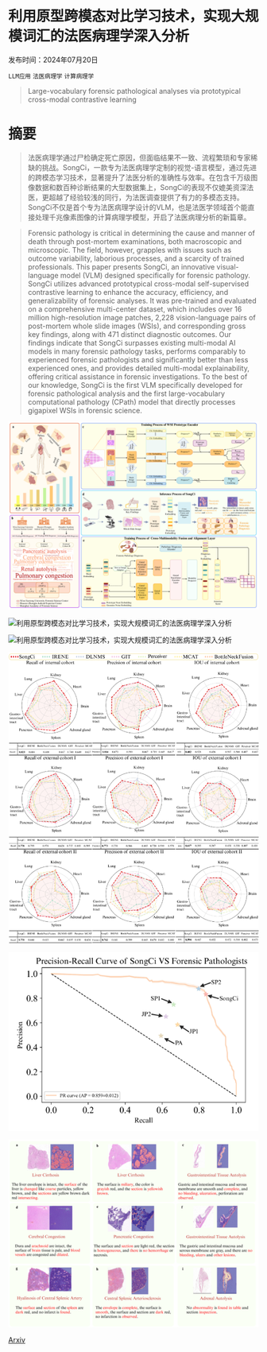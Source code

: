 # 利用原型跨模态对比学习技术，实现大规模词汇的法医病理学深入分析

发布时间：2024年07月20日

`LLM应用` `法医病理学` `计算病理学`

> Large-vocabulary forensic pathological analyses via prototypical cross-modal contrastive learning

# 摘要

> 法医病理学通过尸检确定死亡原因，但面临结果不一致、流程繁琐和专家稀缺的挑战。SongCi，一款专为法医病理学定制的视觉-语言模型，通过先进的跨模态学习技术，显著提升了法医分析的准确性与效率。在包含千万级图像数据和数百种诊断结果的大型数据集上，SongCi的表现不仅媲美资深法医，更超越了经验较浅的同行，为法医调查提供了有力的多模态支持。SongCi不仅是首个专为法医病理学设计的VLM，也是法医学领域首个能直接处理千兆像素图像的计算病理学模型，开启了法医病理分析的新篇章。

> Forensic pathology is critical in determining the cause and manner of death through post-mortem examinations, both macroscopic and microscopic. The field, however, grapples with issues such as outcome variability, laborious processes, and a scarcity of trained professionals. This paper presents SongCi, an innovative visual-language model (VLM) designed specifically for forensic pathology. SongCi utilizes advanced prototypical cross-modal self-supervised contrastive learning to enhance the accuracy, efficiency, and generalizability of forensic analyses. It was pre-trained and evaluated on a comprehensive multi-center dataset, which includes over 16 million high-resolution image patches, 2,228 vision-language pairs of post-mortem whole slide images (WSIs), and corresponding gross key findings, along with 471 distinct diagnostic outcomes. Our findings indicate that SongCi surpasses existing multi-modal AI models in many forensic pathology tasks, performs comparably to experienced forensic pathologists and significantly better than less experienced ones, and provides detailed multi-modal explainability, offering critical assistance in forensic investigations. To the best of our knowledge, SongCi is the first VLM specifically developed for forensic pathological analysis and the first large-vocabulary computational pathology (CPath) model that directly processes gigapixel WSIs in forensic science.

![利用原型跨模态对比学习技术，实现大规模词汇的法医病理学深入分析](../../../paper_images/2407.14904/x1.png)

![利用原型跨模态对比学习技术，实现大规模词汇的法医病理学深入分析](../../../paper_images/2407.14904/x2.png)

![利用原型跨模态对比学习技术，实现大规模词汇的法医病理学深入分析](../../../paper_images/2407.14904/x3.png)

![利用原型跨模态对比学习技术，实现大规模词汇的法医病理学深入分析](../../../paper_images/2407.14904/x4.png)

![利用原型跨模态对比学习技术，实现大规模词汇的法医病理学深入分析](../../../paper_images/2407.14904/x5.png)

![利用原型跨模态对比学习技术，实现大规模词汇的法医病理学深入分析](../../../paper_images/2407.14904/x6.png)

[Arxiv](https://arxiv.org/abs/2407.14904)